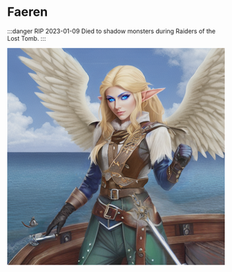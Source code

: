 # Faeren

:::danger RIP 2023-01-09
Died to shadow monsters during Raiders of the Lost Tomb.
:::

![Faeren on a ship deck](/img/players/Faeren.png)
